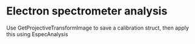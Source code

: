 Electron spectrometer analysis
=========

Use GetProjectiveTransformImage to save a calibration struct, then apply this using EspecAnalysis
